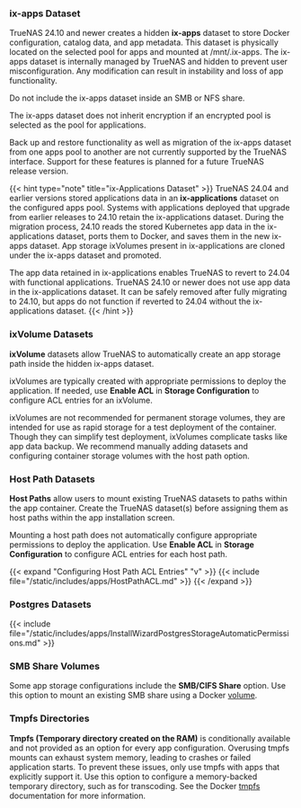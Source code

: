 &NewLine;

### ix-apps Dataset

TrueNAS 24.10 and newer creates a hidden **ix-apps** dataset to store Docker configuration, catalog data, and app metadata.
This dataset is physically located on the selected pool for apps and mounted at <file>/mnt/.ix-apps</file>.
The ix-apps dataset is internally managed by TrueNAS and hidden to prevent user misconfiguration.
Any modification can result in instability and loss of app functionality.

Do not include the ix-apps dataset inside an SMB or NFS share.

The ix-apps dataset does not inherit encryption if an encrypted pool is selected as the pool for applications.

Back up and restore functionality as well as migration of the ix-apps dataset from one apps pool to another are not currently supported by the TrueNAS interface.
Support for these features is planned for a future TrueNAS release version.

{{< hint type="note" title="ix-Applications Dataset" >}}
TrueNAS 24.04 and earlier versions stored applications data in an **ix-applications** dataset on the configured apps pool.
Systems with applications deployed that upgrade from earlier releases to 24.10 retain the ix-applications dataset.
During the migration process, 24.10 reads the stored Kubernetes app data in the ix-applications dataset, ports them to Docker, and saves them in the new ix-apps dataset.
App storage ixVolumes present in ix-applications are cloned under the ix-apps dataset and promoted.

The app data retained in ix-applications enables TrueNAS to revert to 24.04 with functional applications.
TrueNAS 24.10 or newer does not use app data in the ix-applications dataset.
It can be safely removed after fully migrating to 24.10, but apps do not function if reverted to 24.04 without the ix-applications dataset.
{{< /hint >}}

### ixVolume Datasets

**ixVolume** datasets allow TrueNAS to automatically create an app storage path inside the hidden ix-apps dataset.

ixVolumes are typically created with appropriate permissions to deploy the application.
If needed, use **Enable ACL** in **Storage Configuration** to configure ACL entries for an ixVolume.

ixVolumes are not recommended for permanent storage volumes, they are intended for use as rapid storage for a test deployment of the container.
Though they can simplify test deployment, ixVolumes complicate tasks like app data backup.
We recommend manually adding datasets and configuring container storage volumes with the host path option.

### Host Path Datasets

**Host Paths** allow users to mount existing TrueNAS datasets to paths within the app container.
Create the TrueNAS dataset(s) before assigning them as host paths within the app installation screen.

Mounting a host path does not automatically configure appropriate permissions to deploy the application.
Use **Enable ACL** in **Storage Configuration** to configure ACL entries for each host path.

{{< expand "Configuring Host Path ACL Entries" "v" >}}
{{< include file="/static/includes/apps/HostPathACL.md" >}}
{{< /expand >}}

### Postgres Datasets

{{< include file="/static/includes/apps/InstallWizardPostgresStorageAutomaticPermissions.md" >}}

### SMB Share Volumes

Some app storage configurations include the **SMB/CIFS Share** option.
Use this option to mount an existing SMB share using a Docker [volume](https://docs.docker.com/engine/storage/#volumes).

### Tmpfs Directories

**Tmpfs (Temporary directory created on the RAM)** is conditionally available and not provided as an option for every app configuration. Overusing tmpfs mounts can exhaust system memory, leading to crashes or failed application starts. To prevent these issues, only use tmpfs with apps that explicitly support it.
Use this option to configure a memory-backed temporary directory, such as for transcoding.
See the Docker [tmpfs](https://docs.docker.com/engine/storage/#tmpfs) documentation for more information.
